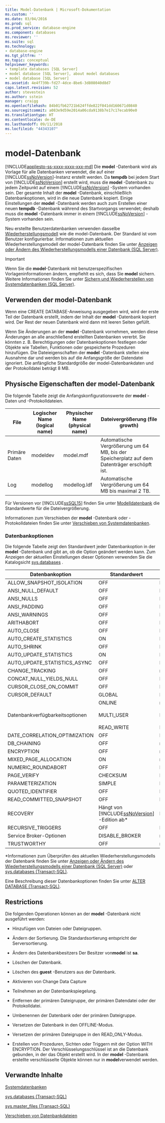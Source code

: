 ```yaml
---
title: Model-Datenbank | Microsoft-Dokumentation
ms.custom: ''
ms.date: 03/04/2016
ms.prod: sql
ms.prod_service: database-engine
ms.component: databases
ms.reviewer: ''
ms.suite: sql
ms.technology:
- database-engine
ms.tgt_pltfrm: ''
ms.topic: conceptual
helpviewer_keywords:
- template databases [SQL Server]
- model database [SQL Server], about model databases
- model database [SQL Server]
ms.assetid: 4e4f739b-fd27-4dce-8be6-3d808040d8d7
caps.latest.revision: 52
author: stevestein
ms.author: sstein
manager: craigg
ms.openlocfilehash: 84b01fb62721b624ffde822f041dd160671d0840
ms.sourcegitcommit: a083e9d59e2014a06cda9138b7e17c17ecab90e0
ms.translationtype: HT
ms.contentlocale: de-DE
ms.lasthandoff: 09/11/2018
ms.locfileid: "44343107"
---
```

# <a name="model-database"></a>model-Datenbank
[!INCLUDE[appliesto-ss-xxxx-xxxx-xxx-md](../../includes/appliesto-ss-xxxx-xxxx-xxx-md.md)]
  Die **model** -Datenbank wird als Vorlage für alle Datenbanken verwendet, die auf einer [!INCLUDE[ssNoVersion](../../includes/ssnoversion-md.md)]-Instanz erstellt werden. Da **tempdb** bei jedem Start von [!INCLUDE[ssNoVersion](../../includes/ssnoversion-md.md)] erstellt wird, muss die **model** -Datenbank zu jedem Zeitpunkt auf einem [!INCLUDE[ssNoVersion](../../includes/ssnoversion-md.md)] -System vorhanden sein. Der gesamte Inhalt der **model** -Datenbank, einschließlich Datenbankoptionen, wird in die neue Datenbank kopiert. Einige Einstellungen der **model** -Datenbank werden auch zum Erstellen einer neuen **tempdb** -Datenbank während des Startvorgangs verwendet; deshalb muss die **model** -Datenbank immer in einem [!INCLUDE[ssNoVersion](../../includes/ssnoversion-md.md)] -System vorhanden sein.  
  
 Neu erstellte Benutzerdatenbanken verwenden dasselbe [Wiederherstellungsmodell](../../relational-databases/backup-restore/recovery-models-sql-server.md) wie die model-Datenbank. Der Standard ist vom Benutzer konfigurierbar. Informationen zum aktuellen Wiederherstellungsmodell der model-Datenbank finden Sie unter [Anzeigen oder Ändern des Wiederherstellungsmodells einer Datenbank &#40;SQL Server&#41;](../../relational-databases/backup-restore/view-or-change-the-recovery-model-of-a-database-sql-server.md).  
  
> [!IMPORTANT]  
>  Wenn Sie die **model**-Datenbank mit benutzerspezifischen Vorlageninformationen ändern, empfiehlt es sich, dass Sie **model** sichern. Weitere Informationen finden Sie unter [Sichern und Wiederherstellen von Systemdatenbanken &#40;SQL Server&#41;](../../relational-databases/backup-restore/back-up-and-restore-of-system-databases-sql-server.md).  
  
## <a name="model-usage"></a>Verwenden der model-Datenbank  
 Wenn eine CREATE DATABASE-Anweisung ausgegeben wird, wird der erste Teil der Datenbank erstellt, indem der Inhalt der **model** -Datenbank kopiert wird. Der Rest der neuen Datenbank wird dann mit leeren Seiten gefüllt.  
  
 Wenn Sie Änderungen an der **model** -Datenbank vornehmen, werden diese Änderungen an alle anschließend erstellten Datenbanken vererbt. Sie könnten z. B. Berechtigungen oder Datenbankoptionen festlegen oder Objekte wie Tabellen, Funktionen oder gespeicherte Prozeduren hinzufügen. Die Dateieigenschaften der **model** -Datenbank stellen eine Ausnahme dar und werden bis auf die Anfangsgröße der Datendatei ignoriert. Die anfängliche Standardgröße der model-Datenbankdaten und der Protokolldatei beträgt 8 MB.  
  
## <a name="physical-properties-of-model"></a>Physische Eigenschaften der model-Datenbank  
 Die folgende Tabelle zeigt die Anfangskonfigurationswerte der **model** -Daten und -Protokolldateien.  
  
|File|Logischer Name (logical name)|Physischer Name (physical name)|Dateivergrößerung (file growth)|  
|----------|------------------|-------------------|-----------------|  
|Primäre Daten|modeldev|model.mdf|Automatische Vergrößerung um 64 MB, bis der Speicherplatz auf dem Datenträger erschöpft ist.|  
|Log|modellog|modellog.ldf|Automatische Vergrößerung um 64 MB bis maximal 2 TB.|  
  
 Für Versionen vor [!INCLUDE[ssSQL15](../../includes/sssql15-md.md)] finden Sie unter [Modelldatenbank](../../2014/relational-databases/databases/model-database.md) die Standardwerte für die Dateivergrößerung.  
  
 Informationen zum Verschieben der **model** -Datenbank oder -Protokolldateien finden Sie unter [Verschieben von Systemdatenbanken](../../relational-databases/databases/move-system-databases.md).  
  
### <a name="database-options"></a>Datenbankoptionen  
 Die folgende Tabelle zeigt den Standardwert jeder Datenbankoption in der **model** -Datenbank und gibt an, ob die Option geändert werden kann. Zum Anzeigen der aktuellen Einstellungen dieser Optionen verwenden Sie die Katalogsicht [sys.databases](../../relational-databases/system-catalog-views/sys-databases-transact-sql.md) .  
  
|Datenbankoption|Standardwert|Kann geändert werden.|  
|---------------------|-------------------|---------------------|  
|ALLOW_SNAPSHOT_ISOLATION|OFF|Benutzerkontensteuerung|  
|ANSI_NULL_DEFAULT|OFF|Benutzerkontensteuerung|  
|ANSI_NULLS|OFF|Benutzerkontensteuerung|  
|ANSI_PADDING|OFF|Benutzerkontensteuerung|  
|ANSI_WARNINGS|OFF|Benutzerkontensteuerung|  
|ARITHABORT|OFF|Benutzerkontensteuerung|  
|AUTO_CLOSE|OFF|Benutzerkontensteuerung|  
|AUTO_CREATE_STATISTICS|ON|Benutzerkontensteuerung|  
|AUTO_SHRINK|OFF|Benutzerkontensteuerung|  
|AUTO_UPDATE_STATISTICS|ON|Benutzerkontensteuerung|  
|AUTO_UPDATE_STATISTICS_ASYNC|OFF|Benutzerkontensteuerung|  
|CHANGE_TRACKING|OFF|nein|  
|CONCAT_NULL_YIELDS_NULL|OFF|Benutzerkontensteuerung|  
|CURSOR_CLOSE_ON_COMMIT|OFF|Benutzerkontensteuerung|  
|CURSOR_DEFAULT|GLOBAL|Benutzerkontensteuerung|  
|Datenbankverfügbarkeitsoptionen|ONLINE<br /><br /> MULTI_USER<br /><br /> READ_WRITE|nein<br /><br /> Benutzerkontensteuerung<br /><br /> Benutzerkontensteuerung|  
|DATE_CORRELATION_OPTIMIZATION|OFF|Benutzerkontensteuerung|  
|DB_CHAINING|OFF|nein|  
|ENCRYPTION|OFF|nein|  
|MIXED_PAGE_ALLOCATION|ON|nein|  
|NUMERIC_ROUNDABORT|OFF|Benutzerkontensteuerung|  
|PAGE_VERIFY|CHECKSUM|Benutzerkontensteuerung|  
|PARAMETERIZATION|SIMPLE|Benutzerkontensteuerung|  
|QUOTED_IDENTIFIER|OFF|Benutzerkontensteuerung|  
|READ_COMMITTED_SNAPSHOT|OFF|Benutzerkontensteuerung|  
|RECOVERY|Hängt von [!INCLUDE[ssNoVersion](../../includes/ssnoversion-md.md)] -Edition ab*|Benutzerkontensteuerung|  
|RECURSIVE_TRIGGERS|OFF|Benutzerkontensteuerung|  
|Service Broker-Optionen|DISABLE_BROKER|nein|  
|TRUSTWORTHY|OFF|nein|  
  
 *Informationen zum Überprüfen des aktuellen Wiederherstellungsmodells der Datenbank finden Sie unter [Anzeigen oder Ändern des Wiederherstellungsmodells einer Datenbank &#40;SQL Server&#41;](../../relational-databases/backup-restore/view-or-change-the-recovery-model-of-a-database-sql-server.md) oder [sys.databases &#40;Transact-SQL&#41;](../../relational-databases/system-catalog-views/sys-databases-transact-sql.md).  
  
 Eine Beschreibung dieser Datenbankoptionen finden Sie unter [ALTER DATABASE &#40;Transact-SQL&#41;](../../t-sql/statements/alter-database-transact-sql.md).  
  
## <a name="restrictions"></a>Restrictions  
 Die folgenden Operationen können an der **model** -Datenbank nicht ausgeführt werden:  
  
-   Hinzufügen von Dateien oder Dateigruppen.  
  
-   Ändern der Sortierung. Die Standardsortierung entspricht der Serversortierung.  
  
-   Ändern des Datenbankbesitzers Der Besitzer von**model** ist **sa**.  
  
-   Löschen der Datenbank.  
  
-   Löschen des **guest** -Benutzers aus der Datenbank.  
  
-   Aktivieren von Change Data Capture  
  
-   Teilnehmen an der Datenbankspiegelung.  
  
-   Entfernen der primären Dateigruppe, der primären Datendatei oder der Protokolldatei.  
  
-   Umbenennen der Datenbank oder der primären Dateigruppe.  
  
-   Versetzen der Datenbank in den OFFLINE-Modus.  
  
-   Versetzen der primären Dateigruppe in den READ_ONLY-Modus.  
  
-   Erstellen von Prozeduren, Sichten oder Triggern mit der Option WITH ENCRYPTION. Der Verschlüsselungsschlüssel ist an die Datenbank gebunden, in der das Objekt erstellt wird. In der **model** -Datenbank erstellte verschlüsselte Objekte können nur in **model**verwendet werden.  
  
## <a name="related-content"></a>Verwandte Inhalte  
 [Systemdatenbanken](../../relational-databases/databases/system-databases.md)  
  
 [sys.databases &#40;Transact-SQL&#41;](../../relational-databases/system-catalog-views/sys-databases-transact-sql.md)  
  
 [sys.master_files &#40;Transact-SQL&#41;](../../relational-databases/system-catalog-views/sys-master-files-transact-sql.md)  
  
 [Verschieben von Datenbankdateien](../../relational-databases/databases/move-database-files.md)  
  
  
